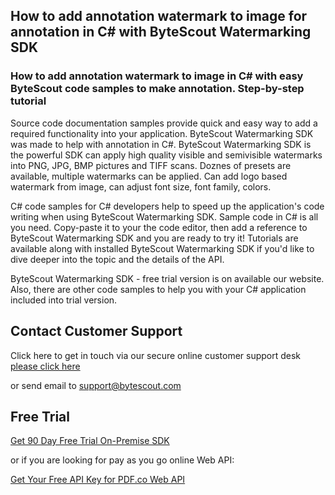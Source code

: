 ## How to add annotation watermark to image for annotation in C# with ByteScout Watermarking SDK

### How to add annotation watermark to image in C# with easy ByteScout code samples to make annotation. Step-by-step tutorial

Source code documentation samples provide quick and easy way to add a required functionality into your application. ByteScout Watermarking SDK was made to help with annotation in C#. ByteScout Watermarking SDK is the powerful SDK can apply high quality visible and semivisible watermarks into PNG, JPG, BMP pictures and TIFF scans. Doznes of presets are available, multiple watermarks can be applied. Can add logo based watermark from image, can adjust font size, font family, colors.

C# code samples for C# developers help to speed up the application's code writing when using ByteScout Watermarking SDK. Sample code in C# is all you need. Copy-paste it to your the code editor, then add a reference to ByteScout Watermarking SDK and you are ready to try it! Tutorials are available along with installed ByteScout Watermarking SDK if you'd like to dive deeper into the topic and the details of the API.

ByteScout Watermarking SDK - free trial version is on available our website. Also, there are other code samples to help you with your C# application included into trial version.

## Contact Customer Support

Click here to get in touch via our secure online customer support desk [please click here](https://bytescout.zendesk.com/hc/en-us/requests/new?subject=ByteScout%20Watermarking%20SDK%20Question)

or send email to [support@bytescout.com](mailto:support@bytescout.com?subject=ByteScout%20Watermarking%20SDK%20Question) 

## Free Trial

[Get 90 Day Free Trial On-Premise SDK](https://bytescout.com/download/web-installer?utm_source=github-readme)

or if you are looking for pay as you go online Web API:

[Get Your Free API Key for PDF.co Web API](https://pdf.co/documentation/api?utm_source=github-readme)